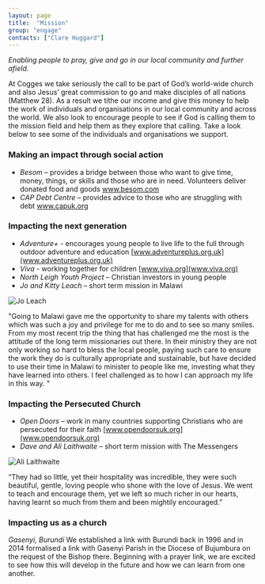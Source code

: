 ```yaml
---
layout: page
title:  "Mission"
group: "engage"
contacts: ["Clare Huggard"]
---
```


_Enabling people to pray, give and go in our local community and further afield._ 

At Cogges we take seriously the call to be part of God’s world-wide church and also Jesus’ great commission to go and make disciples of all nations (Matthew 28). As a result we tithe our income and give this money to help the work of individuals and organisations in our local community and across the world. We also look to encourage people to see if God is calling them to the mission field and help them as they explore that calling. Take a look below to see some of the individuals and organisations we support.

### Making an impact through social action 

- *Besom* – provides a bridge between those who want to give time, money, things, or skills and those who are in need. Volunteers deliver donated food and goods www.besom.com 
- *CAP Debt Centre* – provides advice to those who are struggling with debt www.capuk.org 

### Impacting the next generation 

- *Adventure+* - encourages young people to live life to the full through outdoor adventure and education [www.adventureplus.org.uk](www.adventureplus.org.uk) 
- *Viva* - working together for children [www.viva.org](www.viva.org) 
- *North Leigh Youth Project* – Christian investors in young people
- *Jo and Kitty Leach* – short term mission in Malawi

![Jo Leach](http://coggesparish.com/images/mission-jo-leach.png)

"Going to Malawi gave me the opportunity to share my talents with others which was such a joy and privilege for me to do and to see so many smiles. From my most recent trip the thing that has challenged me the most is the attitude of the long term missionaries out there. In their ministry they are not only working so hard to bless the local people, paying such care to ensure the work they do is culturally appropriate and sustainable, but have decided to use their time in Malawi to minister to people like me, investing what they have learned into others. I feel challenged as to how I can approach my life in this way. " 


### Impacting the Persecuted Church 

- *Open Doors* – work in many countries supporting Christians who are persecuted for their faith [www.opendoorsuk.org](www.opendoorsuk.org)
- *Dave and Ali Laithwaite* – short term mission with The Messengers

![Ali Laithwaite](http://coggesparish.com/images/mission-ali.jpeg)

“They had so little, yet their hospitality was incredible, they were such beautiful, gentle, loving people who shone with the love of Jesus. We went to teach and encourage them, yet we left so much richer in our hearts, having learnt so much from them and been mightily encouraged.”

### Impacting us as a church 

*Gasenyi, Burundi*
We established a link with Burundi back in 1996 and in 2014 formalised a link with Gasenyi Parish in the Diocese of Bujumbura on the request of the Bishop there. Beginning with a prayer link, we are excited to see how this will develop in the future and how we can learn from one another.
